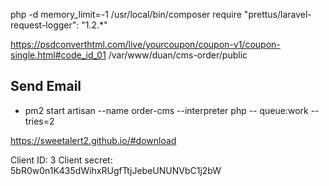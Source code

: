 php -d memory_limit=-1  /usr/local/bin/composer require "prettus/laravel-request-logger": "1.2.*"


https://psdconverthtml.com/live/yourcoupon/coupon-v1/coupon-single.html#code_id_01
/var/www/duan/cms-order/public

## Send Email
- pm2 start artisan --name order-cms --interpreter php -- queue:work --tries=2


https://sweetalert2.github.io/#download




Client ID: 3
Client secret: 5bR0w0n1K435dWihxRUgfTtjJebeUNUNVbC1j2bW
